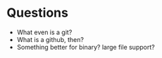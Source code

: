 # Questions

* What even is a git?
* What is a github, then?
* Something better for binary? large file support?

